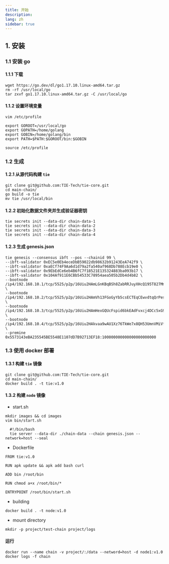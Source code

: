 ```yaml
---
title: 开始
description: 
lang: zh
sidebar: true
---
```


## 1. 安装

### 1.1 安装 go

#### 1.1.1 下载
```
wget https://go.dev/dl/go1.17.10.linux-amd64.tar.gz
rm -rf /usr/local/go
tar zxvf go1.17.10.linux-amd64.tar.gz -C /usr/local/go
```

#### 1.1.2 设置环境变量
```
vim /etc/profile
```
```
export GOROOT=/usr/local/go
export GOPATH=/home/golang
export GOBIN=/home/golang/bin
export PATH=$PATH:$GOROOT/bin:$GOBIN
```
```
source /etc/profile
```

### 1.2 生成

#### 1.2.1 从源代码构建 `tie`

```
git clone git@github.com:TIE-Tech/tie-core.git
cd main-chain/
go build -o tie
mv tie /usr/local/bin
```

#### 1.2.2 初始化数据文件夹并生成验证器密钥

```
tie secrets init --data-dir chain-data-1
tie secrets init --data-dir chain-data-2
tie secrets init --data-dir chain-data-3
tie secrets init --data-dir chain-data-4
```

#### 1.2.3 生成 genesis.json

```
tie genesis --consensus ibft --pos --chainid 99 \
--ibft-validator 0xEC5e0Eb4eceDbB59022db98632b91243EeA742f9 \
--ibft-validator 0xaECf74F9Aa6d1d79a2fa540af968Db788Ecb19e0 \
--ibft-validator 0x9EbEdCe6eb4B6fC7f18521E135324883ba093b17 \
--ibft-validator 0x104Af911E6CBb54533C78954aea505b2Db4d4b82 \
--bootnode /ip4/192.168.10.1/tcp/5525/p2p/16Uiu2HAmLGnKBqBSh8ZabRRJuyXHcQ195T827MmhzxPFnjyBipJg \
--bootnode /ip4/192.168.10.2/tcp/5525/p2p/16Uiu2HAmVh13FGoGyYb5csECTEqCEwvdtqQrPeskqAPnfcmoT2s6 \
--bootnode /ip4/192.168.10.3/tcp/5525/p2p/16Uiu2HAmHexGQUcFspid6bkEAdFvxcj4DCc5xG9XsX2R58fXx132 \
--bootnode /ip4/192.168.10.4/tcp/5525/p2p/16Uiu2HAkvaa9wAU1Xz76TkWe7x8QH53UmnVMiVfsabKHfoKJXnGh \
--premine 0x5573143eBA235545BE5548E1107dD7B92713EF18:100000000000000000000000
```

### 1.3 使用 docker 部署

#### 1.3.1 构建 `tie` 镜像 
```
git clone git@github.com:TIE-Tech/tie-core.git
cd main-chain/
docker build . -t tie:v1.0
```

#### 1.3.2 构建 `node` 镜像

- start.sh
```
mkdir images && cd images
vim bin/start.sh
```
```
  #!/bin/bash
  tie server --data-dir ./chain-data --chain genesis.json --network=host --seal
```

- Dockerfile

 
```
FROM tie:v1.0

RUN apk update && apk add bash curl

ADD bin /root/bin

RUN chmod a+x /root/bin/*

ENTRYPOINT /root/bin/start.sh
```

- building
```
docker build . -t node:v1.0
```

- mount directory
```
mkdir -p project/test-chain project/logs
```

#### 运行
```
docker run --name chain -v project/:/data --netword=host -d node1:v1.0
docker logs -f chain
```